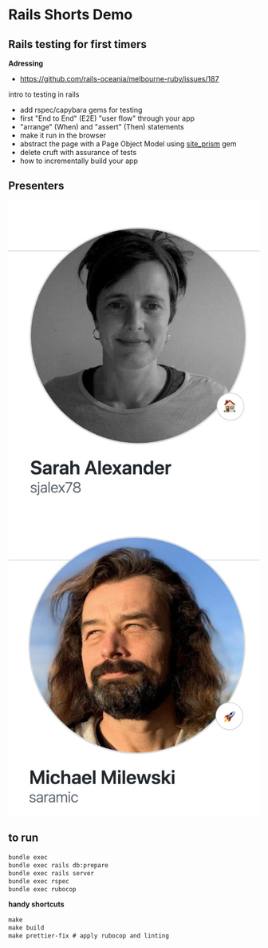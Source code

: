 # Rails Shorts Demo

## Rails testing for first timers

**Adressing**

- https://github.com/rails-oceania/melbourne-ruby/issues/187

intro to testing in rails

- add rspec/capybara gems for testing
- first "End to End" (E2E) "user flow" through your app
- "arrange" (When) and "assert" (Then) statements
- make it run in the browser
- abstract the page with a Page Object Model using
  [site_prism](https://github.com/site-prism/site_prism) gem
- delete cruft with assurance of tests
- how to incrementally build your app

## Presenters

![Sarah Alexander - sjalex78](public/images/sarah-alexander-sjalex78.jpg)
![Michael Milewski - saramic](public/images/michael-milewski-saramic.jpg)

## to run

```
bundle exec
bundle exec rails db:prepare
bundle exec rails server
bundle exec rspec
bundle exec rubocop
```

**handy shortcuts**

```
make
make build
make prettier-fix # apply rubocop and linting
```

